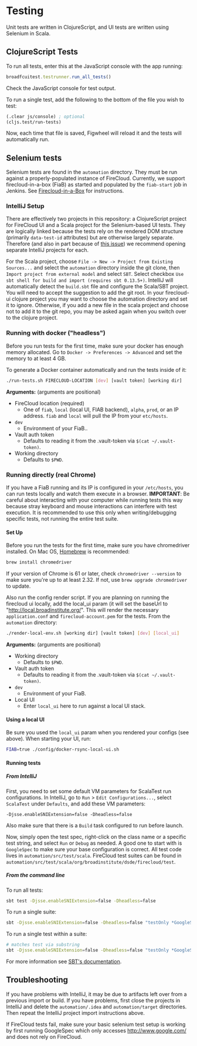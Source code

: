 # Testing

Unit tests are written in ClojureScript, and UI tests are written using Selenium in Scala.

## ClojureScript Tests

To run all tests, enter this at the JavaScript console with the app running:

```javascript
broadfcuitest.testrunner.run_all_tests()
```

Check the JavaScript console for test output.

To run a single test, add the following to the bottom of the file you wish to test:

```clojure
(.clear js/console) ; optional
(cljs.test/run-tests)
```

Now, each time that file is saved, Figwheel will reload it and the tests will automatically run.

## Selenium tests

Selenium tests are found in the `automation` directory. They must be run against a properly-populated instance of FireCloud. Currently, we support firecloud-in-a-box (FiaB) as started and populated by the `fiab-start` job in Jenkins. See [Firecloud-in-a-Box](https://broadinstitute.atlassian.net/wiki/spaces/GAWB/pages/114755655/Firecloud-in-a-Box) for instructions.

### IntelliJ Setup

There are effectively two projects in this repository: a ClojureScript project for FireCloud UI and a Scala project for the Selenium-based UI tests. They are logically linked because the tests rely on the rendered DOM structure (primarily `data-test-id` attributes) but are otherwise largely separate. Therefore (and also in part because of [this issue](https://youtrack.jetbrains.com/issue/SCL-12358)) we recommend opening separate IntelliJ projects for each.

For the Scala project, choose `File -> New -> Project from Existing Sources...` and select the `automation` directory inside the git clone, then `Import project from external model` and select `SBT`. Select checkbox `Use sbt shell for build and import (requires sbt 0.13.5+)`. IntelliJ will automatically detect the `build.sbt` file and configure the Scala/SBT project. You will need to accept the suggestion to add the git root. In your firecloud-ui clojure project you may want to choose the automation directory and set it to ignore. Otherwise, if you add a new file in the scala project and choose not to add it to the git repo, you may be asked again when you switch over to the clojure project.


### Running with docker ("headless")

Before you run tests for the first time, make sure your docker has enough memory allocated. Go to `Docker -> Preferences -> Advanced` and set the memory to at least 4 GB. 

To generate a Docker container automatically and run the tests inside of it:

```bash
./run-tests.sh FIRECLOUD-LOCATION [dev] [vault token] [working dir]
```

**Arguments:** (arguments are positional)

* FireCloud location (required)
	* One of `fiab`, `local` (local UI, FIAB backend), `alpha`, `prod`, or an IP address. `fiab` and `local` will pull the IP from your `etc/hosts`.
* `dev`
	* Environment of your FiaB..
* Vault auth token
	* Defaults to reading it from the .vault-token via `$(cat ~/.vault-token)`.
* Working directory
	* Defaults to `$PWD`.

### Running directly (real Chrome)

If you have a FiaB running and its IP is configured in your `/etc/hosts`, you can run tests locally and watch them execute in a browser. **IMPORTANT**: Be careful about interacting with your computer while running tests this way because stray keyboard and mouse interactions can interfere with test execution. It is recommended to use this only when writing/debugging specific tests, not running the entire test suite. 

#### Set Up

Before you run the tests for the first time, make sure you have chromedriver installed. On Mac OS, [Homebrew](https://brew.sh) is recommended:

```bash
brew install chromedriver
```

If your version of Chrome is 61 or later, check `chromedriver --version` to make sure you're up to at least 2.32. If not, use `brew upgrade chromedriver` to update.
 
Also run the config render script. If you are planning on running the firecloud ui locally, add the local_ui param (it will set the baseUrl to "http://local.broadinstitute.org/". This will render the necessary `application.conf` and `firecloud-account.pem` for the tests. From the `automation` directory:

```bash
./render-local-env.sh [working dir] [vault token] [dev] [local_ui]
```

**Arguments:** (arguments are positional)

* Working directory
	* Defaults to `$PWD`.
* Vault auth token
	* Defaults to reading it from the .vault-token via `$(cat ~/.vault-token)`.
* `dev`
	* Environment of your FiaB.
* Local UI
	* Enter `local_ui` here to run against a local UI stack.

#### Using a local UI

Be sure you used the `local_ui` param when you rendered your configs (see above). When starting your UI, run:

```bash
FIAB=true ./config/docker-rsync-local-ui.sh
```

#### Running tests

##### From IntelliJ

First, you need to set some default VM parameters for ScalaTest run configurations. In IntelliJ, go to `Run` > `Edit Configurations...`, select `ScalaTest` under `Defaults`, and add these VM parameters:

```
-Djsse.enableSNIExtension=false -Dheadless=false
```

Also make sure that there is a `Build` task configured to run before launch.

Now, simply open the test spec, right-click on the class name or a specific test string, and select `Run` or `Debug` as needed. A good one to start with is `GoogleSpec` to make sure your base configuration is correct. All test code lives in `automation/src/test/scala`. FireCloud test suites can be found in `automation/src/test/scala/org/broadinstitute/dsde/firecloud/test`.

##### From the command line

To run all tests:

```bash
sbt test -Djsse.enableSNIExtension=false -Dheadless=false
```

To run a single suite:

```bash
sbt -Djsse.enableSNIExtension=false -Dheadless=false "testOnly *GoogleSpec"
```

To run a single test within a suite:

```bash
# matches test via substring
sbt -Djsse.enableSNIExtension=false -Dheadless=false "testOnly *GoogleSpec -- -z \"have a search field\""
```

For more information see [SBT's documentation](http://www.scala-sbt.org/0.13/docs/Testing.html#Test+Framework+Arguments).


## Troubleshooting

If you have problems with IntelliJ, it may be due to artifacts left over from a previous import or build. If you have problems, first close the projects in IntelliJ and delete the `automation/.idea` and `automation/target` directories. Then repeat the IntelliJ project import instructions above.

If FireCloud tests fail, make sure your basic selenium test setup is working by first running GoogleSpec which only accesses http://www.google.com/ and does not rely on FireCloud.
